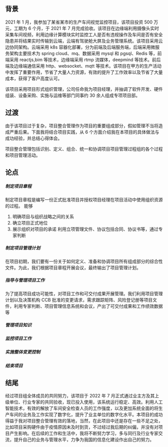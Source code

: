 ## 背景
 2021 年 1 月，我参加了某省某市的生产车间视觉监控项目，该项目投资 500 万元，工期为 6 个月，于 2021 年 7 月完成验收。该项目在边缘端利用摄像头实时采集车间视频，利用边缘计算模块实时监控工人是否有违规操作及车间是否有安全隐患并将结果实时传输到云端，云端有驾驶舱大屏及业务管理系统。该项目采用云边协同架构。云端采用 k8s 容器化部署，分为前端及后端服务端，后端采用微服务架构主要技术为 spring cloud、mq、数据采用 mysql 和 pgsql、Redis 等，前端采用 reactjs,bim 等技术，边缘端采用 rtmp 流媒体，deepmind 等技术。前后端及边缘端通信采用 http、websocket、mqtt 等技术。该项目在甲方的生产活动中发挥了重要作用，节省了大量人力资源，有效的提升了工作效率以及节省了大量成本，获得了客户高度认可。

该项目采用项目形式组织管理，公司任命我为项目经理，并抽调了软件开发、硬件组装、设备采购、实施与运维等部门同事约 30 余人组成专项项目部。

## 过渡
由于该项目过于复杂，项目整合管理作为项目的重要组成部分，假如管理不当将造成严重后果。下面我将结合项目实践，从 6 个方面介绍我在本项目的具体做法与成功经验，并总结心得体会。

项目整合管理包括识别、定义、组合、统一和协调项目项目管理过程组的各个过程和项目管理活动。

## 论点
##### 制定项目章程
制定项目章程是编写一份正式批准项目并授权项目经理在项目活动中使用组织资源的过程。
能够
1. 明确项目与组织战略之间的关系
2. 确立项目正式地位
3. 展示组织对项目的承诺
利用立项管理文件、协议包括合同、协议书等，通过专家判断

##### 制定项目管理计划
在项目初期，我们要有一份关于如何定义、准备和协调项目所有组成部分的综合性文件。为此，我们根据项目章程开展会议，最终输出了项目管理计划。

##### 指导与管理项目工作
为了提高项目成功可能性，对项目工作和可交付成果开展管理。我们利用项目管理计划以及决策机构 CCB 批准的变更请求，需求跟踪矩阵、风险登记册等项目文件，利用专家判断、项目管理信息系统和会议，产出了可交付成果和工作绩效数据等

##### 管理项目知识


##### 监控项目工作
##### 实施整体变更控制
##### 结束项目
## 结尾
经过项目组全体成员的共同努力，该项目于 2022 年 7 月正式通过业主方及其上级单位、行业专家的共同验收，现已投入使用，该系统运行稳定、高效。利用人工智能技术，有效的解放了车间安全检查人员的工作强度，以及更加系统全面的将生产车间的业务及工作实现了数字化，提升了业主单位的数字化水平。本项目的成功得益于我对项目整合管理有效的落地，当然，在此项目中还是存在一些不足之处，比如项目采购硬件由于疫情原因未及时到货，不过经过我后期的纠偏，并没有对项目产生影响。在后续的工作和生活中，我将不断努力学习，多与同行及行业专家交流，提升自己的业务与管理水平，力争为我国的信息化建设作出自己的努力。